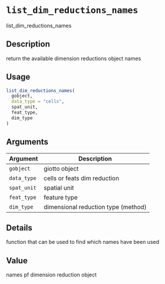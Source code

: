 # `list_dim_reductions_names`

list_dim_reductions_names


## Description

return the available dimension reductions object names


## Usage

```r
list_dim_reductions_names(
  gobject,
  data_type = "cells",
  spat_unit,
  feat_type,
  dim_type
)
```


## Arguments

Argument      |Description
------------- |----------------
`gobject`     |     giotto object
`data_type`     |     cells or feats dim reduction
`spat_unit`     |     spatial unit
`feat_type`     |     feature type
`dim_type`     |     dimensional reduction type (method)


## Details

function that can be used to find which names have been used


## Value

names pf dimension reduction object



